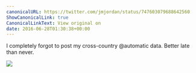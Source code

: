 ```yaml
---
canonicalURL: https://twitter.com/jmjordan/status/747603079688642560
ShowCanonicalLink: true
CanonicalLinkText: View original on
date: 2016-06-28T01:30:38+00:00
---
```

I completely forgot to post my cross-country @automatic data. Better late than never.

![](/images/747603079688642560-CmAFCS9UYAEiUwP.jpg)